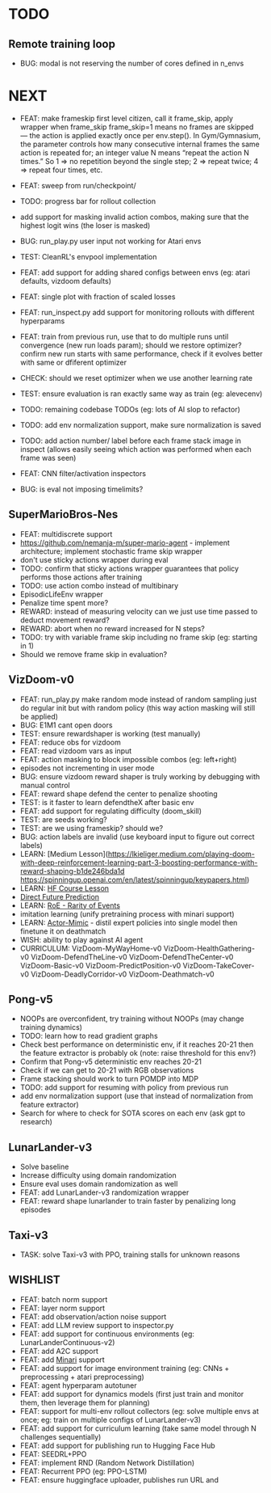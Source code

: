 # TODO

## Remote training loop

- BUG: modal is not reserving the number of cores defined in n_envs

# NEXT

- FEAT: make frameskip first level citizen, call it frame_skip, apply wrapper when frame_skip 
frame_skip=1 means no frames are skipped — the action is applied exactly once per env.step(). In Gym/Gymnasium, the parameter controls how many consecutive internal frames the same action is repeated for; an integer value N means “repeat the action N times.” So 1 ⇒ no repetition beyond the single step; 2 ⇒ repeat twice; 4 ⇒ repeat four times, etc. 


- FEAT: sweep from run/checkpoint/
- TODO: progress bar for rollout collection
- add support for masking invalid action combos, making sure that the highest logit wins (the loser is masked)
- BUG: run_play.py user input not working for Atari envs
- TEST: CleanRL's envpool implementation
- FEAT: add support for adding shared configs between envs (eg: atari defaults, vizdoom defaults)
- FEAT: single plot with fraction of scaled losses
- FEAT: run_inspect.py add support for monitoring rollouts with different hyperparams
- FEAT: train from previous run, use that to do multiple runs until convergence (new run loads param); should we restore optimizer? confirm new run starts with same performance, check if it evolves better with same or dfiferent optimizer
- CHECK: should we reset optimizer when we use another learning rate
- TEST: ensure evaluation is ran exactly same way as train (eg: alevecenv)
- TODO: remaining codebase TODOs (eg: lots of AI slop to refactor)
- TODO: add env normalization support, make sure normalization is saved
- TODO: add action number/ label before each frame stack image in inspect (allows easily seeing which action was performed when each frame was seen)
- FEAT: CNN filter/activation inspectors
- BUG: is eval not imposing timelimits?

## SuperMarioBros-Nes

- FEAT: multidiscrete support
- https://github.com/nemanja-m/super-mario-agent - implement architecture; implement stochastic frame skip wrapper
- don't use sticky actions wrapper during eval
- TODO: confirm that sticky actions wrapper guarantees that policy performs those actions after training
- TODO: use action combo instead of multibinary
- EpisodicLifeEnv wrapper
- Penalize time spent more?
- REWARD: instead of measuring velocity can we just use time passed to deduct movement reward?
- REWARD: abort when no reward increased for N steps?
- TODO: try with variable frame skip including no frame skip (eg: starting in 1)
- Should we remove frame skip in evaluation?

## VizDoom-v0

- FEAT: run_play.py make random mode instead of random sampling just do regular init but with random policy (this way action masking will still be applied)
- BUG: E1M1 cant open doors
- TEST: ensure rewardshaper is working (test manually)
- FEAT: reduce obs for vizdoom
- FEAT: read vizdoom vars as input
- FEAT: action masking to block impossible combos (eg: left+right)
- episodes not incrementing in user mode
- BUG: ensure vizdoom reward shaper is truly working by debugging with manual control
- FEAT: reward shape defend the center to penalize shooting
- TEST: is it faster to learn defendtheX after basic env
- FEAT: add support for regulating difficulty (doom_skill)
- TEST: are seeds working?
- TEST: are we using frameskip? should we?
- BUG: action labels are invalid (use keyboard input to figure out correct labels)
- LEARN: [Medium Lesson](https://lkieliger.medium.com/playing-doom-with-deep-reinforcement-learning-part-3-boosting-performance-with-reward-shaping-b1de246bda1d
https://spinningup.openai.com/en/latest/spinningup/keypapers.html)
- LEARN: [HF Course Lesson](https://huggingface.co/learn/deep-rl-course/unit8/hands-on-sf)
- [Direct Future Prediction](https://flyyufelix.github.io/2017/11/17/direct-future-prediction.html)
- LEARN: [RoE - Rarity of Events](https://arxiv.org/pdf/1803.07131)
- imitation learning (unify pretraining process with minari support)
- LEARN: [Actor-Mimic](https://arxiv.org/abs/1511.06342) - distil expert policies into single model then finetune it on deathmatch
- WISH: ability to play against AI agent
- CURRICULUM:
VizDoom-MyWayHome-v0
VizDoom-HealthGathering-v0
VizDoom-DefendTheLine-v0
VizDoom-DefendTheCenter-v0
VizDoom-Basic-v0
VizDoom-PredictPosition-v0
VizDoom-TakeCover-v0
VizDoom-DeadlyCorridor-v0
VizDoom-Deathmatch-v0


## Pong-v5

- NOOPs are overconfident, try training without NOOPs (may change training dynamics)
- TODO: learn how to read gradient graphs
- Check best performance on deterministic env, if it reaches 20-21 then the feature extractor is probably ok (note: raise threshold for this env?)
- Confirm that Pong-v5 deterministic env reaches 20-21
- Check if we can get to 20-21 with RGB observations
- Frame stacking should work to turn POMDP into MDP
- TODO: add support for resuming with policy from previous run
- add env normalization support (use that instead of normalization from feature extractor)
- Search for where to check for SOTA scores on each env (ask gpt to research)

## LunarLander-v3

- Solve baseline
- Increase difficulty using domain randomization
- Ensure eval uses domain randomization as well
- FEAT: add LunarLander-v3 randomization wrapper
- FEAT: reward shape lunarlander to train faster by penalizing long episodes

## Taxi-v3

- TASK: solve Taxi-v3 with PPO, training stalls for unknown reasons

## WISHLIST

- FEAT: batch norm support
- FEAT: layer norm support
- FEAT: add observation/action noise support
- FEAT: add LLM review support to inspector.py
- FEAT: add support for continuous environments (eg: LunarLanderContinuous-v2)
- FEAT: add A2C support
- FEAT: add [Minari](https://minari.farama.org/) support
- FEAT: add support for image environment training (eg: CNNs + preprocessing + atari preprocessing)
- FEAT: agent hyperparam autotuner
- FEAT: add support for dynamics models (first just train and monitor them, then leverage them for planning)
- FEAT: support for multi-env rollout collectors (eg: solve multiple envs at once; eg: train on multiple configs of LunarLander-v3)
- FEAT: add support for curriculum learning (take same model through N challenges sequentially)
- FEAT: add support for publishing run to Hugging Face Hub
- FEAT: SEEDRL+PPO
- FEAT: implement RND (Random Network Distillation)
- FEAT: Recurrent PPO (eg: PPO-LSTM)
- FEAT: ensure huggingface uploader, publishes run URL and 
